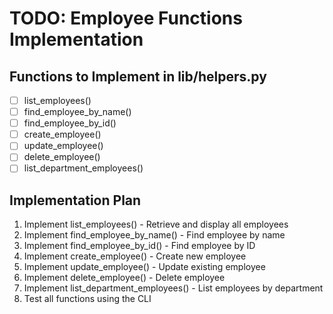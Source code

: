 # TODO: Employee Functions Implementation

## Functions to Implement in lib/helpers.py

- [ ] list_employees()
- [ ] find_employee_by_name()
- [ ] find_employee_by_id()
- [ ] create_employee()
- [ ] update_employee()
- [ ] delete_employee()
- [ ] list_department_employees()

## Implementation Plan

1. Implement list_employees() - Retrieve and display all employees
2. Implement find_employee_by_name() - Find employee by name
3. Implement find_employee_by_id() - Find employee by ID
4. Implement create_employee() - Create new employee
5. Implement update_employee() - Update existing employee
6. Implement delete_employee() - Delete employee
7. Implement list_department_employees() - List employees by department
8. Test all functions using the CLI
